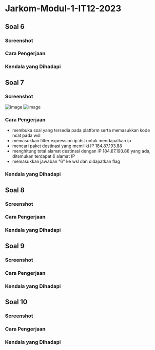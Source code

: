 # Jarkom-Modul-1-IT12-2023

## Soal 6
### Screenshot
### Cara Pengerjaan
### Kendala yang Dihadapi

## Soal 7
### Screenshot
![image](https://ibb.co/vhxQdqv)
![image](https://github.com/RP-Tama/Jarkom-Modul-1-IT12-2023/assets/107543354/17336a2f-0aa1-45ee-97b0-7cc8c060f69e)
### Cara Pengerjaan
* membuka soal yang tersedia pada platform serta memasukkan kode ncat pada wsl
* memasukkan filter expression ip.dst untuk mendapatkan ip
* mencari paket destinasi yang memiliki IP 184.87.193.88
* menghitung total alamat destinasi dengan IP 184.87.193.88 yang ada, ditemukan terdapat 6 alamat IP
* memasukkan jawaban "6" ke wsl dan didapatkan flag
### Kendala yang Dihadapi

## Soal 8
### Screenshot
### Cara Pengerjaan
### Kendala yang Dihadapi

## Soal 9
### Screenshot
### Cara Pengerjaan
### Kendala yang Dihadapi

## Soal 10
### Screenshot
### Cara Pengerjaan
### Kendala yang Dihadapi
